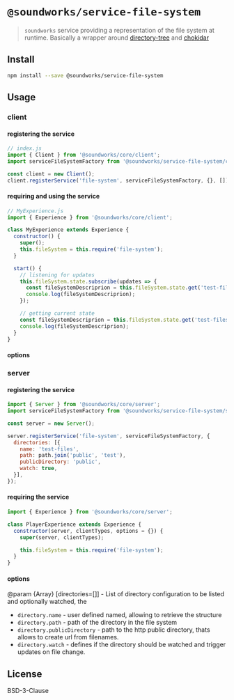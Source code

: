 # `@soundworks/service-file-system`

> `soundworks` service providing a representation of the file system at runtime. 
> Basically a wrapper around [directory-tree](https://github.com/mihneadb/node-directory-tree) and [chokidar](https://github.com/paulmillr/chokidar)

## Install

```sh
npm install --save @soundworks/service-file-system
```

## Usage

### client

#### registering the service

```js
// index.js
import { Client } from '@soundworks/core/client';
import serviceFileSystemFactory from '@soundworks/service-file-system/client';

const client = new Client();
client.registerService('file-system', serviceFileSystemFactory, {}, []);
```

#### requiring and using the service 

```js
// MyExperience.js
import { Experience } from '@soundworks/core/client';

class MyExperience extends Experience {
  constructor() {
    super();
    this.fileSystem = this.require('file-system');
  }

  start() {
    // listening for updates
    this.fileSystem.state.subscribe(updates => {
      const fileSystemDescriprion = this.fileSystem.state.get('test-files');
      console.log(fileSystemDescriprion);
    });

    // getting current state
    const fileSystemDescriprion = this.fileSystem.state.get('test-files');
    console.log(fileSystemDescriprion);
  }
}
```

#### options

### server

#### registering the service

```js
import { Server } from '@soundworks/core/server';
import serviceFileSystemFactory from '@soundworks/service-file-system/server';

const server = new Server();

server.registerService('file-system', serviceFileSystemFactory, {
  directories: [{
    name: 'test-files',
    path: path.join('public', 'test'),
    publicDirectory: 'public',
    watch: true,
  }],
});
```

#### requiring the service 

```js
import { Experience } from '@soundworks/core/server';

class PlayerExperience extends Experience {
  constructor(server, clientTypes, options = {}) {
    super(server, clientTypes);

    this.fileSystem = this.require('file-system');
  }
}
```

#### options

@param {Array} [directories=[]] - List of directory configuration to be listed and optionally watched, the
  - `directory.name` - user defined named, allowing to retrieve the structure
  - `directory.path` - path of the directory in the file system
  - `directory.publicDirectory` - path to the http public directory, thats allows to create url from filenames.
  - `directory.watch` - defines if the directory should be watched and trigger updates on file change.

## License

BSD-3-Clause
